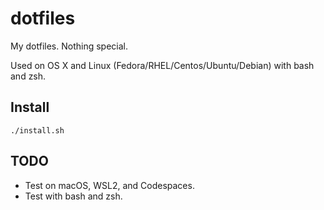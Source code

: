 # dotfiles

My dotfiles. Nothing special.

Used on OS X and Linux (Fedora/RHEL/Centos/Ubuntu/Debian) with bash and zsh.

## Install

```shell
./install.sh
```

## TODO

* Test on macOS, WSL2, and Codespaces.
* Test with bash and zsh.
